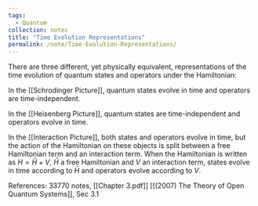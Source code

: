 ```yaml
---
tags:
  - Quantum
collection: notes
title: "Time Evolution Representations"
permalink: /note/Time-Evolution-Representations/
---
```

There are three different, yet physically equivalent, representations of the time evolution of quantum states and operators under the Hamiltonian:

In the [[Schrodinger Picture]], quantum states evolve in time and operators are time-independent.

In the [[Heisenberg Picture]], quantum states are time-independent and operators evolve in time.

In the [[Interaction Picture]], both states and operators evolve in time, but the action of the Hamiltonian on these objects is split between a free Hamiltonian term and an interaction term. When the Hamiltonian is written as $H = \bar{H} + V$, $\bar{H}$ a free Hamiltonian and $V$ an interaction term, states evolve in time according to $\bar{H}$ and operators evolve according to $V$. 

References:
33770 notes, [[Chapter 3.pdf]]
[[(2007) The Theory of Open Quantum Systems]], Sec 3.1